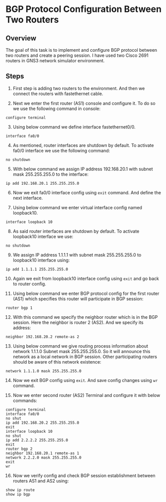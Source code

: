 # BGP Protocol Configuration Between Two Routers

## Overview

The goal of this task is to implement and configure BGP protocol between two routers and create a peering session. I have used two Cisco 2691 routers in GNS3 network simulator environment.

## Steps

1. First step is adding two routers to the environment. And then we connect the routers with fastethernet cable. 

2. Next we enter the first router (AS1) console and configure it. To do so we use the following command in console:

```
configure terminal
```

3. Using below command we define interface fastethernet0/0.

```
interface fa0/0
```

4. As mentioned, router interfaces are shutdown by default. To activate fa0/0 interface we use the following command:

```
no shutdown 
```

5. With below command we assign IP address 192.168.20.1 with subnet mask 255.255.255.0 to the interface:

```
ip add 192.168.20.1 255.255.255.0
```

6. Now we exit fa0/0 interface config using `exit` command. And define the next interface.

7. Using below command we enter virtual interface config named loopback10.

```
interface loopback 10
```

8. As said router interfaces are shutdown by default. To activate loopback10 interface we use: 

```
no shutdown
```

9. We assign IP address 1.1.1.1 with subnet mask 255.255.255.0 to loopback10 interface using:

```
ip add 1.1.1.1 255.255.255.0
```

10. Again we exit from loopback10 interface config using `exit` and go back to router config.

11. Using below command we enter BGP protocol config for the first router (AS1) which specifies this router will participate in BGP session:

```
router bgp 1 
```

12. With this command we specify the neighbor router which is in the BGP session. Here the neighbor is router 2 (AS2). And we specify its address:

```
neighbor 192.168.20.2 remote-as 2
```

13. Using below command we give routing process information about network 1.1.1.0 Subnet mask 255.255.255.0. So it will announce this network as a local network in BGP session. Other participating routers should be aware of this network existence:

```
network 1.1.1.0 mask 255.255.255.0
```

14. Now we exit BGP config using `exit`. And save config changes using `wr` command.

15. Now we enter second router (AS2) Terminal and configure it with below commands:

```
configure terminal
interface fa0/0
no shut 
ip add 192.168.20.2 255.255.255.0
exit
interface loopback 10 
no shut
ip add 2.2.2.2 255.255.255.0
exit
router bgp 2
neighbor 192.168.20.1 remote-as 1  
network 2.2.2.0 mask 255.255.255.0
exit
wr
```

16. Now we verify config and check BGP session establishment between routers AS1 and AS2 using:

```
show ip route
show ip bgp
```